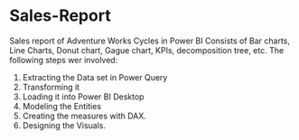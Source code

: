 # Sales-Report
Sales report of Adventure Works Cycles in Power BI
Consists of Bar charts, Line Charts, Donut chart, Gague chart, KPIs, decomposition tree, etc.
The following steps wer involved:
1. Extracting the Data set in Power Query
2. Transforming it
3. Loading it into Power BI Desktop
4. Modeling the Entities
5. Creating the measures with DAX.
6. Designing the Visuals.
